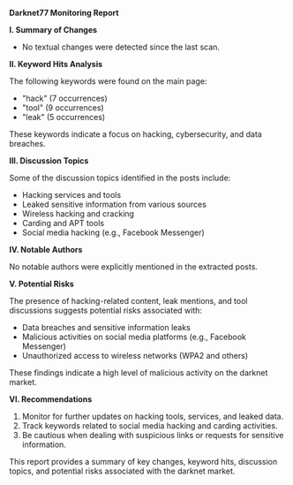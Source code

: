 **Darknet77 Monitoring Report**

**I. Summary of Changes**

* No textual changes were detected since the last scan.

**II. Keyword Hits Analysis**

The following keywords were found on the main page:

* "hack" (7 occurrences)
* "tool" (9 occurrences)
* "leak" (5 occurrences)

These keywords indicate a focus on hacking, cybersecurity, and data breaches.

**III. Discussion Topics**

Some of the discussion topics identified in the posts include:

* Hacking services and tools
* Leaked sensitive information from various sources
* Wireless hacking and cracking
* Carding and APT tools
* Social media hacking (e.g., Facebook Messenger)

**IV. Notable Authors**

No notable authors were explicitly mentioned in the extracted posts.

**V. Potential Risks**

The presence of hacking-related content, leak mentions, and tool discussions suggests potential risks associated with:

* Data breaches and sensitive information leaks
* Malicious activities on social media platforms (e.g., Facebook Messenger)
* Unauthorized access to wireless networks (WPA2 and others)

These findings indicate a high level of malicious activity on the darknet market.

**VI. Recommendations**

1. Monitor for further updates on hacking tools, services, and leaked data.
2. Track keywords related to social media hacking and carding activities.
3. Be cautious when dealing with suspicious links or requests for sensitive information.

This report provides a summary of key changes, keyword hits, discussion topics, and potential risks associated with the darknet market.